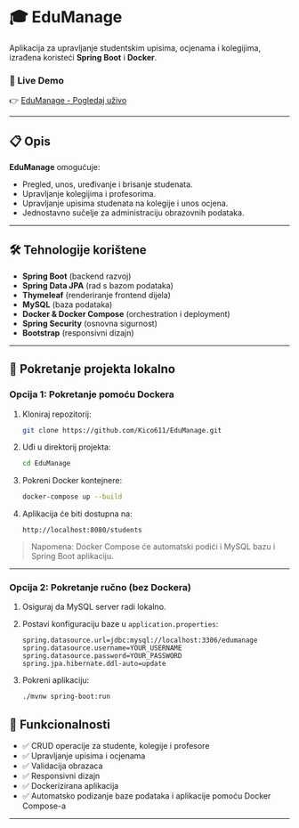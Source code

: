 # 🎓 EduManage

Aplikacija za upravljanje studentskim upisima, ocjenama i kolegijima, izrađena koristeći **Spring Boot** i **Docker**.

### 🔗 Live Demo
👉 [EduManage - Pogledaj uživo](http://130.162.235.231:8080/students)

---

## 📋 Opis

**EduManage** omogućuje:
- Pregled, unos, uređivanje i brisanje studenata.
- Upravljanje kolegijima i profesorima.
- Upravljanje upisima studenata na kolegije i unos ocjena.
- Jednostavno sučelje za administraciju obrazovnih podataka.

---

## 🛠️ Tehnologije korištene

- **Spring Boot** (backend razvoj)
- **Spring Data JPA** (rad s bazom podataka)
- **Thymeleaf** (renderiranje frontend dijela)
- **MySQL** (baza podataka)
- **Docker & Docker Compose** (orchestration i deployment)
- **Spring Security** (osnovna sigurnost)
- **Bootstrap** (responsivni dizajn)

---

## 🚀 Pokretanje projekta lokalno

### Opcija 1: Pokretanje pomoću Dockera

1. Kloniraj repozitorij:
   ```bash
   git clone https://github.com/Kico611/EduManage.git
   ```

2. Uđi u direktorij projekta:
   ```bash
   cd EduManage
   ```

3. Pokreni Docker kontejnere:
   ```bash
   docker-compose up --build
   ```

4. Aplikacija će biti dostupna na:
   ```
   http://localhost:8080/students
   ```

> Napomena: Docker Compose će automatski podići i MySQL bazu i Spring Boot aplikaciju.

---

### Opcija 2: Pokretanje ručno (bez Dockera)

1. Osiguraj da MySQL server radi lokalno.
2. Postavi konfiguraciju baze u `application.properties`:
   ```properties
   spring.datasource.url=jdbc:mysql://localhost:3306/edumanage
   spring.datasource.username=YOUR_USERNAME
   spring.datasource.password=YOUR_PASSWORD
   spring.jpa.hibernate.ddl-auto=update
   ```

3. Pokreni aplikaciju:
   ```bash
   ./mvnw spring-boot:run
   ```

## 📑 Funkcionalnosti

- ✅ CRUD operacije za studente, kolegije i profesore
- ✅ Upravljanje upisima i ocjenama
- ✅ Validacija obrazaca
- ✅ Responsivni dizajn
- ✅ Dockerizirana aplikacija
- ✅ Automatsko podizanje baze podataka i aplikacije pomoću Docker Compose-a

---

